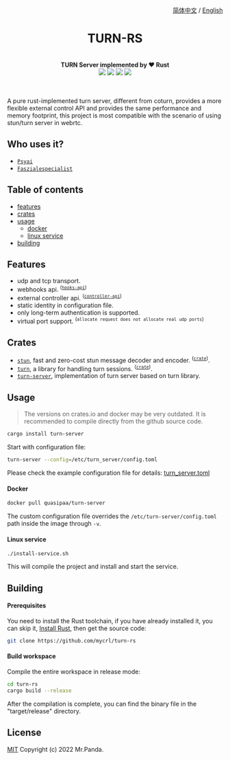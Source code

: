 <!--lint disable no-literal-urls-->
<div align="right">
  <a href="./README.CN.md">简体中文</a>
  /
  <a href="./README.md">English</a>
</div>
<div align="center">
  <h1>TURN-RS</h1>
</div>
<br/>
<div align="center">
  <strong>TURN Server implemented by ❤️ Rust</strong>
</div>
<div align="center">
  <img src="https://img.shields.io/github/actions/workflow/status/mycrl/turn-rs/cargo-test.yml?branch=main"/>
  <img src="https://img.shields.io/github/license/mycrl/turn-rs"/>
  <img src="https://img.shields.io/github/issues/mycrl/turn-rs"/>
  <img src="https://img.shields.io/github/stars/mycrl/turn-rs"/>
</div>
<br/>
<br/>

A pure rust-implemented turn server, different from coturn, provides a more flexible external control API and provides the same performance and memory footprint, this project is most compatible with the scenario of using stun/turn server in webrtc.


## Who uses it?

* [`Psyai`](https://psyai.com)
* [`Faszialespecialist`](https://faszialespecialist.com/)


## Table of contents

* [features](#features)
* [crates](#crates)
* [usage](#usage)
  * [docker](#docker)  
  * [linux service](#linux-service)
* [building](#building)


## Features

- udp and tcp transport.
- webhooks api. <sup>([`hooks-api`])</sup>
- external controller api. <sup>([`controller-api`])</sup>
- static identity in configuration file.
- only long-term authentication is supported.
- virtual port support. <sup>(`allocate request does not allocate real udp ports`)</sup>

[`controller-api`]: https://github.com/mycrl/turn-rs/wiki/Controller-API-Reference
[`hooks-api`]: https://github.com/mycrl/turn-rs/wiki/Hooks-API-Reference

## Crates

* [`stun`], fast and zero-cost stun message decoder and encoder. <sup>([`crate`](https://crates.io/crates/faster-stun))</sup>.
* [`turn`], a library for handling turn sessions. <sup>([`crate`](https://crates.io/crates/turn-rs))</sup>.
* [`turn-server`], implementation of turn server based on turn library.

[`stun`]: https://github.com/mycrl/turn-rs/tree/main/stun
[`turn`]: https://github.com/mycrl/turn-rs/tree/main/turn
[`turn-server`]: https://github.com/mycrl/turn-rs/tree/main/turn-server


## Usage

> The versions on crates.io and docker may be very outdated. It is recommended to compile directly from the github source code.

```bash
cargo install turn-server
```

Start with configuration file:

```bash
turn-server --config=/etc/turn_server/config.toml
```

Please check the example configuration file for details: [turn_server.toml](./turn_server.toml)


#### Docker

```bash
docker pull quasipaa/turn-server
```
The custom configuration file overrides the `/etc/turn-server/config.toml` path inside the image through `-v`.

#### Linux service

```
./install-service.sh
```

This will compile the project and install and start the service.


## Building

#### Prerequisites

You need to install the Rust toolchain, if you have already installed it, you can skip it, [Install Rust](https://www.rust-lang.org/tools/install), then get the source code:

```bash
git clone https://github.com/mycrl/turn-rs
```

#### Build workspace

Compile the entire workspace in release mode:

```bash
cd turn-rs
cargo build --release
```

After the compilation is complete, you can find the binary file in the "target/release" directory.


## License

[MIT](./LICENSE)
Copyright (c) 2022 Mr.Panda.
